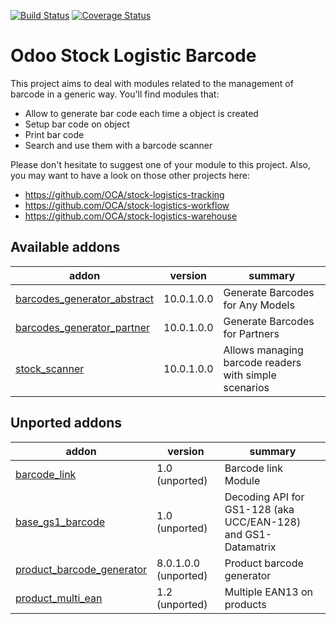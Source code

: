 [![Build Status](https://travis-ci.org/OCA/stock-logistics-barcode.svg?branch=10.0)](https://travis-ci.org/OCA/stock-logistics-barcode)
[![Coverage Status](https://img.shields.io/coveralls/OCA/stock-logistics-barcode.svg)](https://coveralls.io/r/OCA/stock-logistics-barcode?branch=10.0)

Odoo Stock Logistic Barcode
===========================


This project aims to deal with modules related to the management of barcode in a generic way. You'll find modules that:

 - Allow to generate bar code each time a object is created
 - Setup bar code on object
 - Print bar code
 - Search and use them with a barcode scanner

Please don't hesitate to suggest one of your module to this project. Also, you may want to have a look on those other projects here:

 - https://github.com/OCA/stock-logistics-tracking
 - https://github.com/OCA/stock-logistics-workflow
 - https://github.com/OCA/stock-logistics-warehouse

[//]: # (addons)
Available addons
----------------
addon | version | summary
--- | --- | ---
[barcodes_generator_abstract](barcodes_generator_abstract/) | 10.0.1.0.0 | Generate Barcodes for Any Models
[barcodes_generator_partner](barcodes_generator_partner/) | 10.0.1.0.0 | Generate Barcodes for Partners
[stock_scanner](stock_scanner/) | 10.0.1.0.0 | Allows managing barcode readers with simple scenarios

Unported addons
---------------
addon | version | summary
--- | --- | ---
[barcode_link](barcode_link/) | 1.0 (unported) | Barcode link Module
[base_gs1_barcode](base_gs1_barcode/) | 1.0 (unported) | Decoding API for GS1-128 (aka UCC/EAN-128) and GS1-Datamatrix
[product_barcode_generator](product_barcode_generator/) | 8.0.1.0.0 (unported) | Product barcode generator
[product_multi_ean](product_multi_ean/) | 1.2 (unported) | Multiple EAN13 on products

[//]: # (end addons)
